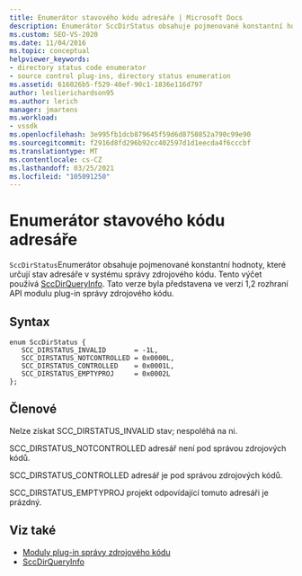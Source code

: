 ```yaml
---
title: Enumerátor stavového kódu adresáře | Microsoft Docs
description: Enumerátor SccDirStatus obsahuje pojmenované konstantní hodnoty, které určují stav adresáře v systému správy zdrojového kódu a používá ho SccDirQueryInfo.
ms.custom: SEO-VS-2020
ms.date: 11/04/2016
ms.topic: conceptual
helpviewer_keywords:
- directory status code enumerator
- source control plug-ins, directory status enumeration
ms.assetid: 616026b5-f529-40ef-90c1-1836e116d797
author: leslierichardson95
ms.author: lerich
manager: jmartens
ms.workload:
- vssdk
ms.openlocfilehash: 3e995fb1dcb879645f59d6d8750852a790c99e90
ms.sourcegitcommit: f2916d8fd296b92cc402597d1d1eecda4f6cccbf
ms.translationtype: MT
ms.contentlocale: cs-CZ
ms.lasthandoff: 03/25/2021
ms.locfileid: "105091250"
---
```

# <a name="directory-status-code-enumerator"></a>Enumerátor stavového kódu adresáře
`SccDirStatus`Enumerátor obsahuje pojmenované konstantní hodnoty, které určují stav adresáře v systému správy zdrojového kódu. Tento výčet používá [SccDirQueryInfo](../extensibility/sccdirqueryinfo-function.md). Tato verze byla představena ve verzi 1,2 rozhraní API modulu plug-in správy zdrojového kódu.

## <a name="syntax"></a>Syntax

```
enum SccDirStatus {
   SCC_DIRSTATUS_INVALID       = -1L,
   SCC_DIRSTATUS_NOTCONTROLLED = 0x0000L,
   SCC_DIRSTATUS_CONTROLLED    = 0x0001L,
   SCC_DIRSTATUS_EMPTYPROJ     = 0x0002L
};
```

## <a name="members"></a>Členové
 Nelze získat SCC_DIRSTATUS_INVALID stav; nespoléhá na ni.

 SCC_DIRSTATUS_NOTCONTROLLED adresář není pod správou zdrojových kódů.

 SCC_DIRSTATUS_CONTROLLED adresář je pod správou zdrojových kódů.

 SCC_DIRSTATUS_EMPTYPROJ projekt odpovídající tomuto adresáři je prázdný.

## <a name="see-also"></a>Viz také
- [Moduly plug-in správy zdrojového kódu](../extensibility/source-control-plug-ins.md)
- [SccDirQueryInfo](../extensibility/sccdirqueryinfo-function.md)
